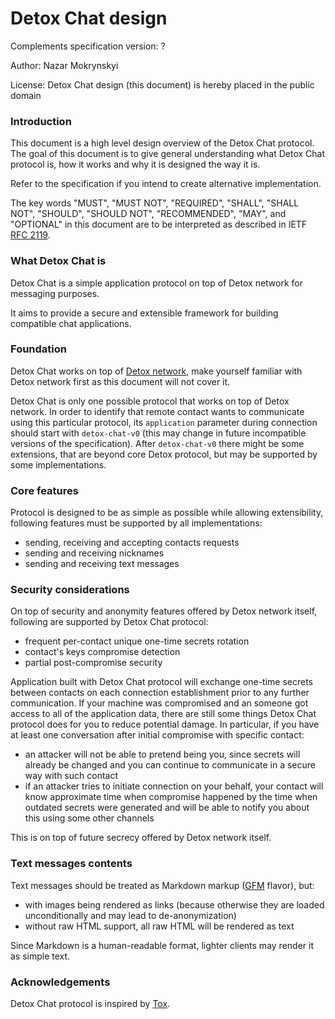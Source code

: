 # Detox Chat design

Complements specification version: ?

Author: Nazar Mokrynskyi

License: Detox Chat design (this document) is hereby placed in the public domain

### Introduction
This document is a high level design overview of the Detox Chat protocol.
The goal of this document is to give general understanding what Detox Chat protocol is, how it works and why it is designed the way it is.

Refer to the specification if you intend to create alternative implementation.

The key words "MUST", "MUST NOT", "REQUIRED", "SHALL", "SHALL NOT", "SHOULD", "SHOULD NOT", "RECOMMENDED",  "MAY", and "OPTIONAL" in this document are to be interpreted as described in IETF [RFC 2119](http://www.ietf.org/rfc/rfc2119.txt).

### What Detox Chat is
Detox Chat is a simple application protocol on top of Detox network for messaging purposes.

It aims to provide a secure and extensible framework for building compatible chat applications.

### Foundation
Detox Chat works on top of [Detox network](https://github.com/Detox/core), make yourself familiar with Detox network first as this document will not cover it.

Detox Chat is only one possible protocol that works on top of Detox network.
In order to identify that remote contact wants to communicate using this particular protocol, its `application` parameter during connection should start with `detox-chat-v0` (this may change in future incompatible versions of the specification).
After `detox-chat-v0` there might be some extensions, that are beyond core Detox protocol, but may be supported by some implementations.

### Core features
Protocol is designed to be as simple as possible while allowing extensibility, following features must be supported by all implementations:
* sending, receiving and accepting contacts requests
* sending and receiving nicknames
* sending and receiving text messages

### Security considerations
On top of security and anonymity features offered by Detox network itself, following are supported by Detox Chat protocol:
* frequent per-contact unique one-time secrets rotation
* contact's keys compromise detection
* partial post-compromise security

Application built with Detox Chat protocol will exchange one-time secrets between contacts on each connection establishment prior to any further communication.
If your machine was compromised and an someone got access to all of the application data, there are still some things Detox Chat protocol does for you to reduce potential damage.
In particular, if you have at least one conversation after initial compromise with specific contact:
* an attacker will not be able to pretend being you, since secrets will already be changed and you can continue to communicate in a secure way with such contact
* if an attacker tries to initiate connection on your behalf, your contact will know approximate time when compromise happened by the time when outdated secrets were generated and will be able to notify you about this using some other channels

This is on top of future secrecy offered by Detox network itself.

### Text messages contents
Text messages should be treated as Markdown markup ([GFM](https://github.github.com/gfm/) flavor), but:
* with images being rendered as links (because otherwise they are loaded unconditionally and may lead to de-anonymization)
* without raw HTML support, all raw HTML will be rendered as text

Since Markdown is a human-readable format, lighter clients may render it as simple text.

### Acknowledgements
Detox Chat protocol is inspired by [Tox](https://tox.chat/).
